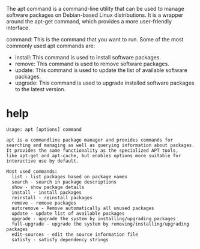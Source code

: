 The apt command is a command-line utility that can be used to manage software packages on Debian-based Linux distributions. It is a wrapper around the apt-get command, which provides a more user-friendly interface.

command: This is the command that you want to run. Some of the most commonly used apt commands are:
- install: This command is used to install software packages.
- remove: This command is used to remove software packages.
- update: This command is used to update the list of available software packages.
- upgrade: This command is used to upgrade installed software packages to the latest version.

# help

```
Usage: apt [options] command

apt is a commandline package manager and provides commands for
searching and managing as well as querying information about packages.
It provides the same functionality as the specialized APT tools,
like apt-get and apt-cache, but enables options more suitable for
interactive use by default.

Most used commands:
  list - list packages based on package names
  search - search in package descriptions
  show - show package details
  install - install packages
  reinstall - reinstall packages
  remove - remove packages
  autoremove - Remove automatically all unused packages
  update - update list of available packages
  upgrade - upgrade the system by installing/upgrading packages
  full-upgrade - upgrade the system by removing/installing/upgrading packages
  edit-sources - edit the source information file
  satisfy - satisfy dependency strings
```

